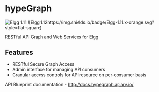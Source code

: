 hypeGraph
=========
![Elgg 1.11](https://img.shields.io/badge/Elgg-1.11.x-orange.svg?style=flat-square)
![Elgg 1.12https://img.shields.io/badge/Elgg-1.11.x-orange.svg?style=flat-square)

RESTful API Graph and Web Services for Elgg

## Features

* RESTful Secure Graph Access
* Admin interface for managing API consumers
* Granular access controls for API resource on per-consumer basis

API Blueprint documentation - http://docs.hypegraph.apiary.io/
